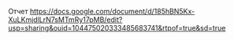 Отчет https://docs.google.com/document/d/185hBN5Kx-XuLKmjdlLrN7sMTmRy17pMB/edit?usp=sharing&ouid=104475020333485683741&rtpof=true&sd=true
